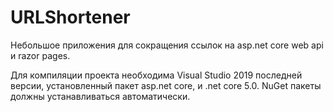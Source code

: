 # URLShortener
Небольшое приложения для сокращения ссылок на asp.net core web api и razor pages.

Для компиляции проекта необходима Visual Studio 2019 последней версии, установленный пакет asp.net core, и .net core 5.0.
NuGet пакеты должны устанавливаться автоматически.
